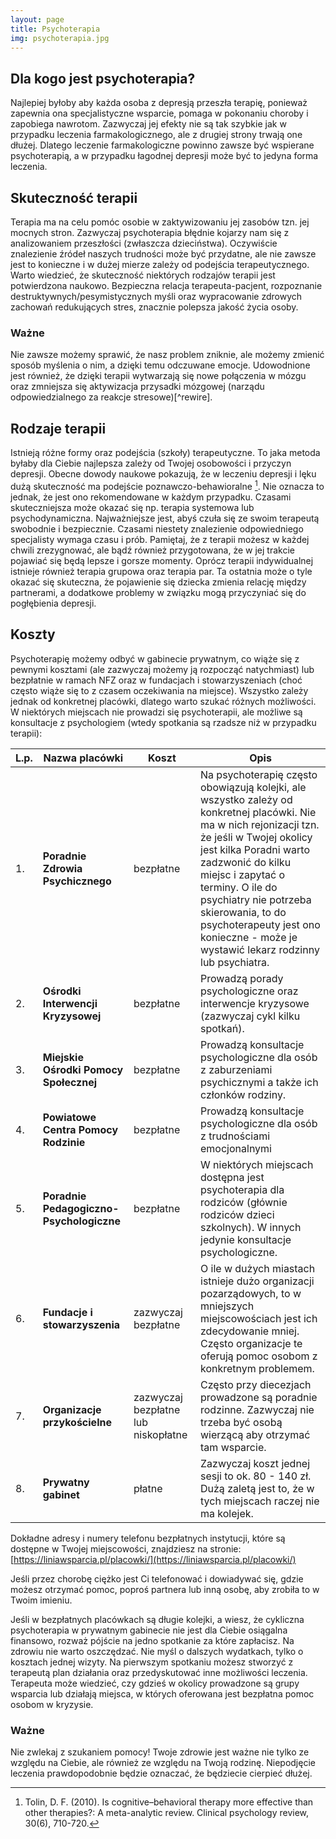 ```yaml
---
layout: page
title: Psychoterapia
img: psychoterapia.jpg
---
```


## Dla kogo jest psychoterapia?
Najlepiej byłoby aby każda osoba z depresją przeszła terapię, ponieważ zapewnia ona specjalistyczne wsparcie, pomaga w pokonaniu choroby i zapobiega nawrotom. Zazwyczaj jej efekty nie są tak szybkie jak w przypadku leczenia farmakologicznego, ale z drugiej strony trwają one dłużej. Dlatego leczenie farmakologiczne powinno zawsze być wspierane psychoterapią, a w przypadku łagodnej depresji może być to jedyna forma leczenia. 
 
## Skuteczność terapii
Terapia ma na celu pomóc osobie w zaktywizowaniu jej zasobów tzn. jej mocnych stron. Zazwyczaj psychoterapia błędnie kojarzy nam się z analizowaniem przeszłości (zwłaszcza dzieciństwa). Oczywiście znalezienie źródeł naszych trudności może być przydatne, ale nie zawsze jest to konieczne i w dużej mierze zależy od podejścia terapeutycznego. 
Warto wiedzieć, że skuteczność niektórych rodzajów terapii jest potwierdzona naukowo. Bezpieczna relacja terapeuta-pacjent, rozpoznanie destruktywnych/pesymistycznych myśli oraz wypracowanie zdrowych zachowań redukujących stres, znacznie polepsza jakość życia osoby. 
 
<div class="box">
 <h3>Ważne</h3>
Nie zawsze możemy sprawić, że nasz problem zniknie, ale możemy zmienić sposób myślenia o nim, a dzięki temu odczuwane emocje. Udowodnione jest również, że dzięki terapii wytwarzają się nowe połączenia w mózgu oraz zmniejsza się aktywizacja przysadki mózgowej (narządu odpowiedzialnego za reakcje stresowe)[^rewire].
</div>
 
## Rodzaje terapii
Istnieją różne formy oraz podejścia (szkoły) terapeutyczne. To jaka metoda byłaby dla Ciebie najlepsza zależy od Twojej osobowości i przyczyn depresji. Obecne dowody naukowe pokazują, że w leczeniu depresji i lęku dużą skuteczność ma podejście poznawczo-behawioralne [^Tolin]. Nie oznacza to jednak, że jest ono rekomendowane w każdym przypadku. Czasami skuteczniejsza może okazać się np. terapia systemowa lub psychodynamiczna.
Najważniejsze jest, abyś czuła się ze swoim terapeutą swobodnie i bezpiecznie. Czasami niestety znalezienie odpowiedniego specjalisty wymaga czasu i prób. Pamiętaj, że z terapii możesz w każdej chwili zrezygnować, ale bądź również przygotowana, że w jej trakcie pojawiać się będą lepsze i gorsze momenty. 
Oprócz terapii indywidualnej istnieje również terapia grupowa oraz terapia par. Ta ostatnia może o tyle okazać się skuteczna, że pojawienie się dziecka zmienia relację między partnerami, a dodatkowe problemy w związku mogą przyczyniać się do pogłębienia depresji. 

## Koszty
Psychoterapię możemy odbyć w gabinecie prywatnym, co wiąże się z pewnymi kosztami (ale zazwyczaj możemy ją rozpocząć natychmiast) lub bezpłatnie w ramach NFZ oraz w fundacjach i stowarzyszeniach (choć często wiąże się to z czasem oczekiwania na miejsce). Wszystko zależy jednak od konkretnej placówki, dlatego warto szukać różnych możliwości. W niektórych miejscach nie prowadzi się psychoterapii, ale możliwe są konsultacje z psychologiem (wtedy spotkania są rzadsze niż w przypadku terapii):




L.p. | Nazwa placówki | Koszt | Opis
---- | -------------- | ----- | ----
1.   | **Poradnie Zdrowia Psychicznego** | bezpłatne | Na psychoterapię często obowiązują kolejki, ale wszystko zależy od konkretnej placówki. Nie ma w nich rejonizacji tzn. że jeśli w Twojej okolicy jest kilka Poradni warto zadzwonić do kilku miejsc i zapytać o terminy. O ile do psychiatry nie potrzeba skierowania, to do psychoterapeuty jest ono konieczne - może je wystawić lekarz rodzinny lub psychiatra.
2.   | **Ośrodki Interwencji Kryzysowej** | bezpłatne | Prowadzą porady psychologiczne oraz interwencje kryzysowe (zazwyczaj cykl kilku spotkań). 
3.   | **Miejskie Ośrodki Pomocy Społecznej** | bezpłatne | Prowadzą konsultacje psychologiczne dla osób z zaburzeniami psychicznymi a także ich członków rodziny.
4.   | **Powiatowe Centra Pomocy Rodzinie** | bezpłatne | Prowadzą konsultacje psychologiczne dla osób z trudnościami emocjonalnymi
5.   | **Poradnie Pedagogiczno- Psychologiczne** | bezpłatne | W niektórych miejscach dostępna jest psychoterapia dla rodziców (głównie rodziców dzieci szkolnych). W innych jedynie konsultacje psychologiczne. 
6.   | **Fundacje i stowarzyszenia** | zazwyczaj bezpłatne | O ile w dużych miastach istnieje dużo organizacji pozarządowych, to w mniejszych miejscowościach jest ich zdecydowanie mniej. Często organizacje te oferują pomoc osobom z konkretnym problemem.
7.   | **Organizacje przykościelne** | zazwyczaj bezpłatne lub niskopłatne | Często przy diecezjach prowadzone są poradnie rodzinne. Zazwyczaj nie trzeba być osobą wierzącą aby otrzymać tam wsparcie.
8.   | **Prywatny gabinet** | płatne | Zazwyczaj koszt jednej sesji to ok. 80 - 140 zł. Dużą zaletą jest to, że w tych miejscach raczej nie ma kolejek.

Dokładne adresy i numery telefonu bezpłatnych instytucji, które są dostępne w Twojej miejscowości, znajdziesz na stronie: [https://liniawsparcia.pl/placowki/](https://liniawsparcia.pl/placowki/)

Jeśli przez chorobę ciężko jest Ci telefonować i dowiadywać się, gdzie możesz otrzymać pomoc, poproś partnera lub inną osobę, aby zrobiła to w Twoim imieniu. 

Jeśli w bezpłatnych placówkach są długie kolejki, a wiesz, że cykliczna psychoterapia w prywatnym gabinecie nie jest dla Ciebie osiągalna finansowo, rozważ pójście na jedno spotkanie za które zapłacisz. Na zdrowiu nie warto oszczędzać. Nie myśl o dalszych wydatkach, tylko o kosztach jednej wizyty. Na pierwszym spotkaniu możesz stworzyć z terapeutą plan działania oraz przedyskutować inne możliwości leczenia. Terapeuta może wiedzieć, czy gdzieś w okolicy prowadzone są grupy wsparcia lub działają miejsca, w których oferowana jest bezpłatna pomoc osobom w kryzysie. 

<div class="box">
 <h3>Ważne</h3>
Nie zwlekaj z szukaniem pomocy! Twoje zdrowie jest ważne nie tylko ze względu na Ciebie, ale również ze względu na Twoją rodzinę. Niepodjęcie leczenia prawdopodobnie będzie oznaczać, że będziecie cierpieć dłużej. 
</div>

[^rewire]: Pittman, C. M. i Karle, E. M. (2015). Rewire your anxious brain: How to use the neuroscience of fear to end anxiety, panic, and worry. New Harbinger Publications.
[^Tolin]: Tolin, D. F. (2010). Is cognitive–behavioral therapy more effective than other therapies?: A meta-analytic review. Clinical psychology review, 30(6), 710-720. 
